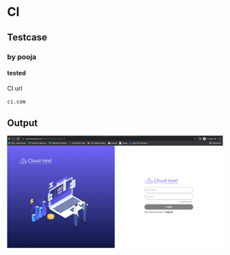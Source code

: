 # CI 
## Testcase
### by pooja
#### tested
CI url
``` bash
ci.com
```
## Output

![made by click2cloud](Screenshot_1.png)